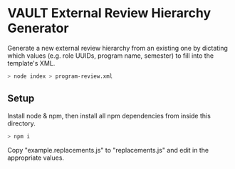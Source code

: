 # VAULT External Review Hierarchy Generator

Generate a new external review hierarchy from an existing one by dictating which values (e.g. role UUIDs, program name, semester) to fill into the template's XML.

```sh
> node index > program-review.xml
```

## Setup

Install node & npm, then install all npm dependencies from inside this directory.

```sh
> npm i
```

Copy "example.replacements.js" to "replacements.js" and edit in the appropriate values.
